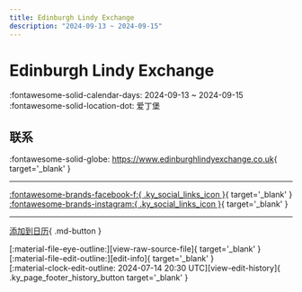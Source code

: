 ```yaml
---
title: Edinburgh Lindy Exchange
description: "2024-09-13 ~ 2024-09-15"
---
```


# Edinburgh Lindy Exchange 

:fontawesome-solid-calendar-days: 2024-09-13 ~ 2024-09-15  
:fontawesome-solid-location-dot: 爱丁堡  

## 联系

:fontawesome-solid-globe: <https://www.edinburghlindyexchange.co.uk>{ target='_blank' }  

---

 [:fontawesome-brands-facebook-f:{ .ky_social_links_icon }](https://www.facebook.com/EdinburghLindyExchange){ target='_blank' } [:fontawesome-brands-instagram:{ .ky_social_links_icon }](https://instagram.com/edinburghlindyexchange){ target='_blank' }

---

[添加到日历](https://swing.news/ics/zh-Hans/2024/uk/edinburgh-lindy-exchange-2024.ics){ .md-button }

<div class="ky_page_footer" markdown>
<div class="ky_page_footer_trailing" markdown="span">
[:material-file-eye-outline:][view-raw-source-file]{ target='_blank' }
[:material-file-edit-outline:][edit-info]{ target='_blank' }
</div>
<div class="ky_page_footer_leading" markdown="span">
[:material-clock-edit-outline: 2024-07-14 20:30 UTC][view-edit-history]{ .ky_page_footer_history_button target='_blank' }
</div>
</div>

[view-raw-source-file]: https://github.com/swingdance/events/blob/main/2024/uk/edinburgh-lindy-exchange-2024.json "查看原始源文件"
[edit-info]: https://github.com/swingdance/events/issues/new?assignees=&labels=update+event&projects=&template=03-update_entity.yml&title=%5B2024%2Fuk%5D%20Edinburgh%20Lindy%20Exchange&region=uk&year=2024&id=edinburgh-lindy-exchange-2024&name=Edinburgh%20Lindy%20Exchange&org_id= "编辑信息"

[view-edit-history]: https://github.com/swingdance/events/commits/main/2024/uk/edinburgh-lindy-exchange-2024.json "查看编辑历史"
